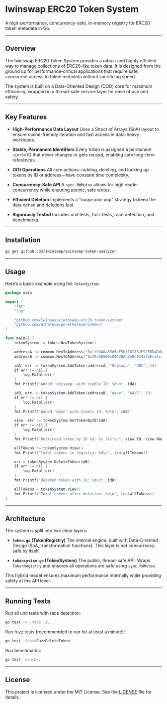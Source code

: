 # Iwinswap ERC20 Token System

A high-performance, concurrency-safe, in-memory registry for ERC20 token metadata in Go.

---

## Overview

The Iwinswap ERC20 Token System provides a robust and highly efficient way to manage collections of ERC20-like token data. It is designed from the ground up for performance-critical applications that require safe, concurrent access to token metadata without sacrificing speed.

The system is built on a Data-Oriented Design (DOD) core for maximum efficiency, wrapped in a thread-safe service layer for ease of use and safety.

---

## Key Features

* **High-Performance Data Layout**
  Uses a Struct of Arrays (SoA) layout to ensure cache-friendly iteration and fast access in data-heavy workloads.

* **Stable, Permanent Identifiers**
  Every token is assigned a permanent `uint64` ID that never changes or gets reused, enabling safe long-term references.

* **O(1) Operations**
  All core actions—adding, deleting, and looking up tokens by ID or address—have constant time complexity.

* **Concurrency-Safe API**
  A `sync.RWMutex` allows for high reader concurrency while ensuring atomic, safe writes.

* **Efficient Deletion**
  Implements a "swap-and-pop" strategy to keep the data dense and deletions fast.

* **Rigorously Tested**
  Includes unit tests, fuzz tests, race detection, and benchmarks.

---

## Installation

```bash
go get github.com/Iwinswap/iwinswap-token-analyzer
```

---

## Usage

Here’s a basic example using the `TokenSystem`:

```go
package main

import (
	"fmt"
	"log"

	"github.com/Iwinswap/iwinswap-erc20-token-system"
	"github.com/ethereum/go-ethereum/common"
)

func main() {
	tokenSystem := token.NewTokenSystem()

	addressA := common.HexToAddress("0x1f9840a85d5aF5bf1D1762F925BDADdC4201F984") // UNI
	addressB := common.HexToAddress("0x7Fc66500c84A76Ad7e9c93437bFc5Ac33E2DDaE9") // AAVE

	idA, err := tokenSystem.AddToken(addressA, "Uniswap", "UNI", 18)
	if err != nil {
		log.Fatal(err)
	}
	fmt.Printf("Added 'Uniswap' with stable ID: %d\n", idA)

	idB, err := tokenSystem.AddToken(addressB, "Aave", "AAVE", 18)
	if err != nil {
		log.Fatal(err)
	}
	fmt.Printf("Added 'Aave' with stable ID: %d\n", idB)

	view, err := tokenSystem.GetTokenByID(idA)
	if err != nil {
		log.Fatal(err)
	}
	fmt.Printf("Retrieved token by ID %d: %s (%s)\n", view.ID, view.Name, view.Symbol)

	allTokens := tokenSystem.View()
	fmt.Printf("Total tokens in registry: %d\n", len(allTokens))

	err = tokenSystem.DeleteToken(idB)
	if err != nil {
		log.Fatal(err)
	}
	fmt.Printf("Deleted token with ID: %d\n", idB)

	allTokens = tokenSystem.View()
	fmt.Printf("Total tokens after deletion: %d\n", len(allTokens))
}
```

---

## Architecture

The system is split into two clear layers:

* **`token.go` (TokenRegistry)**
  The internal engine, built with Data-Oriented Design (SoA, transformation functions). This layer is not concurrency-safe by itself.

* **`tokensystem.go` (TokenSystem)**
  The public, thread-safe API. Wraps `TokenRegistry` and ensures all operations are safe using `sync.RWMutex`.

This hybrid model ensures maximum performance internally while providing safety at the API level.

---

## Running Tests

Run all unit tests with race detection:

```bash
go test -v -race ./...
```

Run fuzz tests (recommended to run for at least a minute):

```bash
go test -fuzz=FuzzDeleteToken
```

Run benchmarks:

```bash
go test -bench=.
```

---

## License

This project is licensed under the MIT License. See the [LICENSE](LICENSE) file for details.
